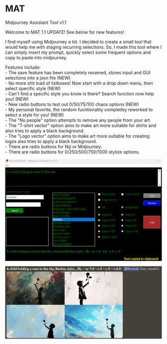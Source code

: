 # MAT
Midjourney Assistant Tool v1.1

Welcome to MAT 1.1 UPDATE!  See below for new features!

I find myself using Midjourney a lot. I decided to create a small tool that would help me with staging recurring selections. So, I made this tool where I can simply insert my prompt, quickly select some frequent options and copy to paste into midjourney.<br>

Features include:<br>
    - The save feature has been completely revamed, stores input and GUI selections into a json file (NEW)<br>
    - No more shit load of listboxes!  Now start with a drop down menu, then select specific style (NEW)<br>
    - Can't find a specific style you know is there?  Search function now help you! (NEW)<br>
    - New radio buttons to test out 0/50/75/100 chaos options (NEW)<br>
    - My personal favorite, the random fucntionality completley reworked to select a style for you! (NEW)<br>
    - The "No people" option attempts to remove any people from your art.<br>
    - The "T-shirt vector" option aims to make art more suitable for shirts and also tries to apply a black background.<br>
    - The "Logo vector" option aims to make art more suitable for creating logos also tries to apply a black background.<br>
    - There are radio buttons for Niji or Midjourney.<br>
    - There are radio buttons for 0/250/500/750/1000 stylize options.



![Screenshot](MAT-GUIv1.1.png)

![Screenshot](MAT-GUIv1.1-result.png)
